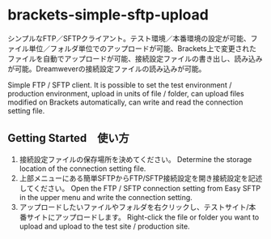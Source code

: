 brackets-simple-sftp-upload
============================

シンプルなFTP／SFTPクライアント。テスト環境／本番環境の設定が可能、ファイル単位／フォルダ単位でのアップロードが可能、Brackets上で変更されたファイルを自動でアップロードが可能、接続設定ファイルの書き出し、読み込みが可能。Dreamweverの接続設定ファイルの読み込みが可能。

Simple FTP / SFTP client. It is possible to set the test environment / production environment, upload in units of file / folder, can upload files modified on Brackets automatically, can write and read the connection setting file.


## Getting Started　使い方 ##

1. 接続設定ファイルの保存場所を決めてください。
	Determine the storage location of the connection setting file.
2. 上部メニューにある簡単SFTPからFTP/SFTP接続設定を開き接続設定を記述してください。
	Open the FTP / SFTP connection setting from Easy SFTP in the upper menu and write the connection setting.
3. アップロードしたいファイルやフォルダを右クリックし、テストサイト/本番サイトにアップロードします。
	Right-click the file or folder you want to upload and upload to the test site / production site.

